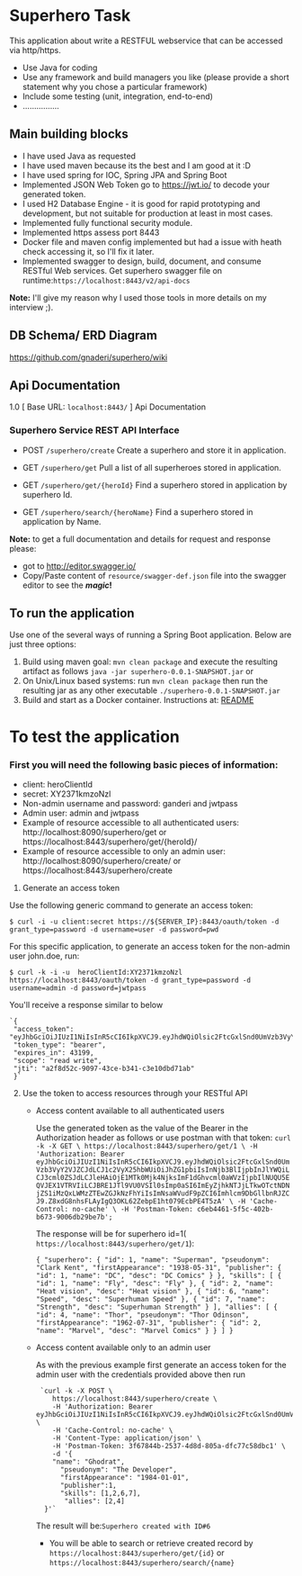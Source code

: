 # Superhero Task

This application about write a RESTFUL webservice that can be accessed via http/https.
* Use Java for coding
* Use any framework and build managers you like (please provide a short statement why you chose a particular framework)
* Include some testing (unit, integration, end-to-end)
* ................

## Main building blocks
 * I have used Java as requested 
 * I have used maven because its the best and I am good at it :D
 * I have used spring for IOC, Spring JPA and Spring Boot 
 * Implemented JSON Web Token go to https://jwt.io/ to decode your generated token.
 * I used H2 Database Engine - it is good for rapid prototyping and development, but not suitable for production at least in most cases. 
 * Implemented fully functional security module.
 * Implemented https assess port 8443
 * Docker file and  maven config implemented but had a issue with heath check accessing it, so I'll fix it later. 
 * Implemented swagger to design, build, document, and consume RESTful Web services. Get superhero swagger file on runtime:`https://localhost:8443/v2/api-docs`

**Note:** I'll give my reason why I used those tools in more details on my interview ;).

## DB Schema/ ERD Diagram
https://github.com/gnaderi/superhero/wiki

## Api Documentation
 1.0 
[ Base URL: `localhost:8443/` ]
Api Documentation

### Superhero Service REST API Interface

* POST
`/superhero/create`
Create a superhero and store it in application.

* GET
`/superhero/get`
Pull a list of all superheroes stored in application.

* GET
`/superhero/get/{heroId}`
Find a superhero stored in application by superhero Id.

* GET
`/superhero/search/{heroName}`
Find a superhero stored in application by Name.


**Note:** to get a full documentation and details for request and response please:
* got to http://editor.swagger.io/
* Copy/Paste content of `resource/swagger-def.json` file into the swagger editor
 to see the _**magic**_**!**







## To run the application
Use one of the several ways of running a Spring Boot application. Below are just three options:

1. Build using maven goal: `mvn clean package` and execute the resulting artifact as follows `java -jar superhero-0.0.1-SNAPSHOT.jar` or
2. On Unix/Linux based systems: run `mvn clean package` then run the resulting jar as any other executable `./superhero-0.0.1-SNAPSHOT.jar`
3. Build and start as a Docker container. Instructions at: [README](src/main/docker/README.md)





# To test the application

 ### First you will need the following basic pieces of information:

 * client: heroClientId
 * secret: XY2371kmzoNzl
 * Non-admin username and password: ganderi and jwtpass
 * Admin user: admin and jwtpass
 * Example of resource accessible to all authenticated users:  http://localhost:8090/superhero/get  or https://localhost:8443/superhero/get/{heroId}/
 * Example of resource accessible to only an admin user:  http://localhost:8090/superhero/create/   or https://localhost:8443/superhero/create 

 1. Generate an access token

   Use the following generic command to generate an access token:
   
   `$ curl -i -u client:secret https://${SERVER_IP}:8443/oauth/token -d grant_type=password -d username=user -d password=pwd`

   For this specific application, to generate an access token for the non-admin user john.doe, run:
   
   `$ curl -k -i -u  heroClientId:XY2371kmzoNzl https://localhost:8443/oauth/token -d grant_type=password -d username=admin -d password=jwtpass`
   
   You'll receive a response similar to below
   
    `{
     "access_token": "eyJhbGciOiJIUzI1NiIsInR5cCI6IkpXVCJ9.eyJhdWQiOlsic2FtcGxlSnd0UmVzb3VyY2VJZCJdLCJ1c2VyX25hbWUiOiJhZG1pbiIsInNjb3BlIjpbInJlYWQiLCJ3cml0ZSJdLCJleHAiOjE1MTk0Mjk4NjksImF1dGhvcml0aWVzIjpbIlNUQU5EQVJEX1VTRVIiLCJBRE1JTl9VU0VSIl0sImp0aSI6ImEyZjhkNTJjLTkwOTctNDNjZS1iMzQxLWMzZTEwZGJkNzFhYiIsImNsaWVudF9pZCI6Imhlcm9DbGllbnRJZCJ9.Z8xdG8nhsFLAyIgQ3OKL62ZebpE1ht079EcbPE4T5zA",
     "token_type": "bearer",
     "expires_in": 43199,
     "scope": "read write",
     "jti": "a2f8d52c-9097-43ce-b341-c3e10dbd71ab"
     }`

 2. Use the token to access resources through your RESTful API

    * Access content available to all authenticated users

        Use the generated token  as the value of the Bearer in the Authorization header as follows or use postman with that token:
        `curl -k -X GET \
           https://localhost:8443/superhero/get/1 \
           -H 'Authorization: Bearer eyJhbGciOiJIUzI1NiIsInR5cCI6IkpXVCJ9.eyJhdWQiOlsic2FtcGxlSnd0UmVzb3VyY2VJZCJdLCJ1c2VyX25hbWUiOiJhZG1pbiIsInNjb3BlIjpbInJlYWQiLCJ3cml0ZSJdLCJleHAiOjE1MTk0Mjk4NjksImF1dGhvcml0aWVzIjpbIlNUQU5EQVJEX1VTRVIiLCJBRE1JTl9VU0VSIl0sImp0aSI6ImEyZjhkNTJjLTkwOTctNDNjZS1iMzQxLWMzZTEwZGJkNzFhYiIsImNsaWVudF9pZCI6Imhlcm9DbGllbnRJZCJ9.Z8xdG8nhsFLAyIgQ3OKL62ZebpE1ht079EcbPE4T5zA' \
           -H 'Cache-Control: no-cache' \
           -H 'Postman-Token: c6eb4461-5f5c-402b-b673-9006db29be7b';`

        The response will be for superhero id=1(` https://localhost:8443/superhero/get/1`):
        
        `{
             "superhero": {
                 "id": 1,
                 "name": "Superman",
                 "pseudonym": "Clark Kent",
                 "firstAppearance": "1938-05-31",
                 "publisher": {
                     "id": 1,
                     "name": "DC",
                     "desc": "DC Comics"
                 }
             },
             "skills": [
                 {
                     "id": 1,
                     "name": "Fly",
                     "desc": "Fly"
                 },
                 {
                     "id": 2,
                     "name": "Heat vision",
                     "desc": "Heat vision"
                 },
                 {
                     "id": 6,
                     "name": "Speed",
                     "desc": "Superhuman Speed"
                 },
                 {
                     "id": 7,
                     "name": "Strength",
                     "desc": "Superhuman Strength"
                 }
             ],
             "allies": [
                 {
                     "id": 4,
                     "name": "Thor",
                     "pseudonym": "Thor Odinson",
                     "firstAppearance": "1962-07-31",
                     "publisher": {
                         "id": 2,
                         "name": "Marvel",
                         "desc": "Marvel Comics"
                     }
                 }
             ]
         }`

    * Access content available only to an admin user

       As with the previous example first generate an access token for the admin user with the credentials provided above then run
       
           `curl -k -X POST \
              https://localhost:8443/superhero/create \
              -H 'Authorization: Bearer eyJhbGciOiJIUzI1NiIsInR5cCI6IkpXVCJ9.eyJhdWQiOlsic2FtcGxlSnd0UmVzb3VyY2VJZCJdLCJ1c2VyX25hbWUiOiJhZG1pbiIsInNjb3BlIjpbInJlYWQiLCJ3cml0ZSJdLCJleHAiOjE1MTk0Mjk4NjksImF1dGhvcml0aWVzIjpbIlNUQU5EQVJEX1VTRVIiLCJBRE1JTl9VU0VSIl0sImp0aSI6ImEyZjhkNTJjLTkwOTctNDNjZS1iMzQxLWMzZTEwZGJkNzFhYiIsImNsaWVudF9pZCI6Imhlcm9DbGllbnRJZCJ9.Z8xdG8nhsFLAyIgQ3OKL62ZebpE1ht079EcbPE4T5zA' \
              -H 'Cache-Control: no-cache' \
              -H 'Content-Type: application/json' \
              -H 'Postman-Token: 3f67844b-2537-4d8d-805a-dfc77c58dbc1' \
              -d '{
              "name": "Ghodrat",
                "pseudonym": "The Developer",
                "firstAppearance": "1984-01-01",
                "publisher":1,
                "skills": [1,2,6,7],
                 "allies": [2,4]
            }'`
            
       The result will be:`Superhero created with ID#6`
           
       * You will be able to search or retrieve created record by `https://localhost:8443/superhero/get/{id}`  or `https://localhost:8443/superhero/search/{name}`